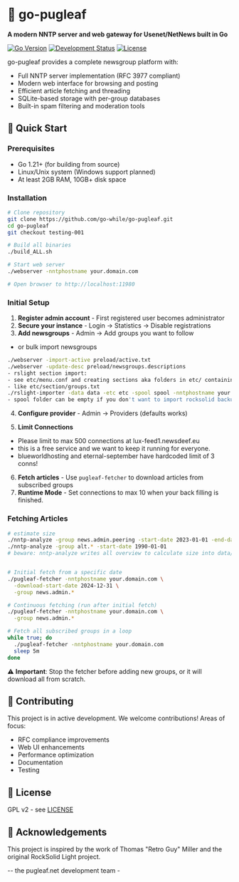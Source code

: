# 🐶 go-pugleaf

**A modern NNTP server and web gateway for Usenet/NetNews built in Go**

[![Go Version](https://img.shields.io/badge/Go-1.24+-blue.svg)](https://golang.org)
[![Development Status](https://img.shields.io/badge/Status-Phase%203%20Complete-green.svg)](#development-status)
[![License](https://img.shields.io/badge/License-GPL%20v2-blue.svg)](LICENSE)



go-pugleaf provides a complete newsgroup platform with:
- Full NNTP server implementation (RFC 3977 compliant)
- Modern web interface for browsing and posting
- Efficient article fetching and threading
- SQLite-based storage with per-group databases
- Built-in spam filtering and moderation tools

## 🚀 Quick Start

### Prerequisites
- Go 1.21+ (for building from source)
- Linux/Unix system (Windows support planned)
- At least 2GB RAM, 10GB+ disk space

### Installation

```bash
# Clone repository
git clone https://github.com/go-while/go-pugleaf.git
cd go-pugleaf
git checkout testing-001

# Build all binaries
./build_ALL.sh

# Start web server
./webserver -nntphostname your.domain.com

# Open browser to http://localhost:11980
```

### Initial Setup

1. **Register admin account** - First registered user becomes administrator
2. **Secure your instance** - Login → Statistics → Disable registrations
3. **Add newsgroups** - Admin → Add groups you want to follow
- or bulk import newsgroups
```bash
./webserver -import-active preload/active.txt
./webserver -update-desc preload/newsgroups.descriptions
- rslight section import:
- see etc/menu.conf and creating sections aka folders in etc/ containing a groups.txt
- like etc/section/groups.txt
./rslight-importer -data data -etc etc -spool spool -nntphostname your.domain.com
- spool folder can be empty if you don't want to import rocksolid backups.
```
4. **Configure provider** - Admin → Providers (defaults works)

5. **Limit Connections**
 - Please limit to max 500 connections at lux-feed1.newsdeef.eu
 - this is a free service and we want to keep it running for everyone.
 - blueworldhosting and eternal-september have hardcoded limit of 3 conns!

6. **Fetch articles** - Use `pugleaf-fetcher` to download articles from subscribed groups
7. **Runtime Mode** - Set connections to max 10 when your back filling is finished.

### Fetching Articles

```bash
# estimate size
./nntp-analyze -group news.admin.peering -start-date 2023-01-01 -end-date 2024-12-31
./nntp-analyze -group alt.* -start-date 1990-01-01
# beware: nntp-analyze writes all overview to calculate size into data/cache !


# Initial fetch from a specific date
./pugleaf-fetcher -nntphostname your.domain.com \
  -download-start-date 2024-12-31 \
  -group news.admin.*

# Continuous fetching (run after initial fetch)
./pugleaf-fetcher -nntphostname your.domain.com \
  -group news.admin.*

# Fetch all subscribed groups in a loop
while true; do
  ./pugleaf-fetcher -nntphostname your.domain.com
  sleep 5m
done
```

⚠️ **Important**: Stop the fetcher before adding new groups, or it will download all from scratch.


## 🤝 Contributing

This project is in active development.
We welcome contributions!
Areas of focus:
- RFC compliance improvements
- Web UI enhancements
- Performance optimization
- Documentation
- Testing

## 📄 License

GPL v2 - see [LICENSE](LICENSE)

## 🙏 Acknowledgements

This project is inspired by the work of Thomas "Retro Guy" Miller and the original RockSolid Light project.

-- the pugleaf.net development team -